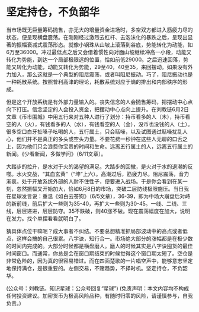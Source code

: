 # 坚定持仓，不负韶华

当市场既无巨量筹码抛售，亦无大的增量资金进场时，多空双方都进入筋疲力尽的状态，便呈现横盘震荡。在刚刚经过激烈去杠杆、去泡沫化的暴跌之后，呈现出显著的振幅衰减式震荡形态。就像小钢珠从山坡上滚落到谷底，势能转化为动能，如6万至36000。冲过最低点之后又会借着惯性向对面山坡继续冲高一小段，动能又转化为势能，到达一个局部极限远的位置，恰如前低29000。之后迅速回落，势能又转化为动能，动能又转化为势能，29至40，40至35，来回摆动。如果没有外力加入，那么这就是一个典型的阻尼震荡，或者叫阻尼振动。巧了，阻尼振动也是一种耗散系统。按照普利高津的理论，耗散系统对应于熵的排出和内部秩序的形成。

但是这个开放系统是有外部力量输入的。丧失信念的人会抛售筹码，把摆动中心点向下打压。信念坚定的人会投入资金，把摆动中心点向上提升。在刘教链6月2日文章《币市围城》中用五行来对五种人进行了划分：持币看多的人（木），持币看空的人（火），有钱看多的人（水），有钱看空的人（金），没币也没钱的人（土）。很多空口白牙扯嗓子吆喝的人，五行属土，只会聒噪，以及试图通过聒噪扰乱人心，他们并不是真正的多头或空头力量。不要花费一秒钟在这些人无聊的口舌之上，因为他们只会浪费你宝贵的时间和生命。远离五行属土的人，远离五行属土的新闻。《少看新闻，多做学问》（6/11文章）。

大踏步的拉升，是水对于火的渴望的满足。大踏步的回撤，是火对于水的退潮的反噬。水火交战，“其血玄黄”（“坤”上六）。高潮过后，筋疲力尽。阻尼震荡，音力渐衰。处于开放系统外部的人耐不住性子，便要进入战场。于是你会看到在某一刻，忽然振幅又开始加大，恰如6月8日的市场，突破二层防线极限施压。当日我在星球发言说：重温《如白云苍狗》（6/5文章），36-39，即为中场大崩盘后对峙的新前线，前后扩大一些则为35-40，再扩大一些则为30-45。一线、二线、三线，层层递进，层层防守。35不跌破，则40涨不破。现在震荡幅度在加大，说明在发力。找个单摆看看就明白了。

猜具体点位干嘛呢？成大事者不纠结。不要总想精准抓局部波动中的高点或者低点，这样会搞的自己很累。八字诀，知行合一。市场绝大部分的涨幅都是在极少数的时间内完成的。大部分时候都是横盘磨人。磨人的时候其实是八字诀囤货的最佳时间窗口。而通常，你总是会在窗口期结束的时候觉得这个窗口期太短了。空仓是非常危险的，因为真的很容易错过。而在四面楚歌的一片唱空声中，能够意志坚定地保持满仓，是很重要的。左侧交易，不赌趋势，不择时机。坚定持仓，不负韶华。

(公众号：刘教链。知识星球：公众号回复“星球”)
(免责声明：本文内容均不构成任何投资建议。加密货币为极高风险品种，有随时归零的风险，请谨慎参与，自我负责。)
